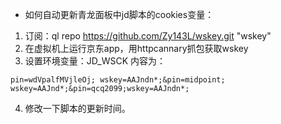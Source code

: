 - 如何自动更新青龙面板中jd脚本的cookies变量：
1. 订阅：ql repo https://github.com/Zy143L/wskey.git "wskey"
2. 在虚拟机上运行京东app，用httpcannary抓包获取wskey
3. 设置环境变量：JD_WSCK
内容为：
```language
pin=wdVpalfMVjleOj; wskey=AAJndn*;&pin=midpoint; wskey=AAJnd*;&pin=qcq2099;wskey=AAJndn*;
```
4. 修改一下脚本的更新时间。


